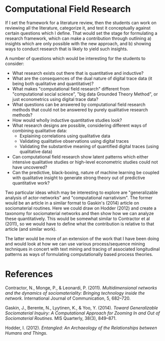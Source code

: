 # Computational Field Research

If I set the framework for a literature review, then the students can work on reviewing all the literature, categorize it, and test it conceptually against certain questions which I define. That would set the stage for formulating a research framework, which can make a contribution through outlining a) insights which are only possible with the new approach, and b) showing ways to conduct research that is likely to yield such insights.

A number of questions which would be interesting for the students to consider:
* What research exists out there that is quantitative and inductive?
* What are the consequences of the dual nature of digital trace data (it being both qualitative and quantitative)?
* What makes "computational field research" different from "computational social science", "big data Grounded Theory Method", or just econometrics using digital trace data?
* What questions can be answered by computational field research methods that could not be answered by purely qualitative research methods?
* How would wholly inductive quantitative studies look?
* What research designs are possible, considering different ways of combining qualitative data:
    - Explaining correlations using qualitative data
    - Validating qualitative observations using digital traces
    - Validating the substantive meaning of quantified digital traces (using qualitative data)
* Can computational field research show latent patterns which either intensive qualitative studies or high-level econometric studies could not have uncovered?
* Can the predictive, black-boxing, nature of machine learning be coupled with qualitative insight to generate strong theory out of predictive quantitative work?

Two particular ideas which may be interesting to explore are "generalizable analysis of actor-networks" and "computational narrativism". The former would be an article in a similar format to Gaskin's (2014) article on sociomaterial routines. Here we could draw on Hodder (2012) and create a taxonomy for sociomaterial networks and then show how we can analyze these quantitatively. This would be somewhat similar to Contractor et al (2011), so we would have to define what the contribution is relative to that article (and similar work).

The latter would be more of an extension of the work that I have been doing and would look at how we can use various process/sequence mining techniques in concert with text mining and tracing of associated longitudinal patterns as ways of formulating computationally based process theories.

# References
Contractor, N., Monge, P., & Leonardi, P. (2011). *Multidimensional networks and the dynamics of sociomateriality: Bringing technology inside the network.* International Journal of Communication, 5, 682–720.

Gaskin, J., Berente, N., Lyytinen, K., & Yoo, Y. (2014). *Toward Generalizable Sociomaterial Inquiry: A Computational Approach for Zooming In and Out of Sociomaterial Routines.* MIS Quarterly, 38(3), 849–871.

Hodder, I. (2012). *Entangled: An Archaeology of the Relationships between Humans and Things.*

